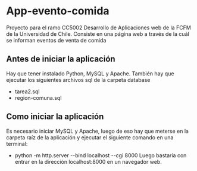 # App-evento-comida
Proyecto para el ramo CC5002 Desarrollo de Aplicaciones web de la FCFM de la Universidad de Chile. Consiste en una página web a través de la cuál se informan eventos de venta de comida

## Antes de iniciar la aplicación
Hay que tener instalado Python, MySQL y Apache. También hay que ejecutar los siguientes archivos sql de la carpeta database
- tarea2.sql
- region-comuna.sql

## Como iniciar la aplicación
Es necesario iniciar MySQL y Apache, luego de eso hay que meterse en la carpeta raíz de la aplicación y ejecutar el siguiente comando en una terminal:
- python -m http.server --bind localhost --cgi 8000
Luego bastaría con entrar en la dirección localhost:8000 en un navegador web.

